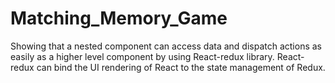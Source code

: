 # Matching_Memory_Game
 Showing that a nested component can access data and dispatch actions as easily as a higher level component by using React-redux library. React-redux can bind the UI rendering of React to the state management of Redux.
